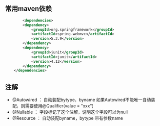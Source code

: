 ## 常用maven依赖
```xml
        <dependencies>
        <dependency>
            <groupId>org.springframework</groupId>
            <artifactId>spring-webmvc</artifactId>
            <version>5.3.9</version>
        </dependency>
        <dependency>
            <groupId>junit</groupId>
            <artifactId>junit</artifactId>
            <version>4.12</version>
        </dependency>
    </dependencies>
```
## 注解
- @Autowired ： 自动装配bytype，byname
    如果Autowired不能唯一自动装配，则需要使用@Qualifier(value = "xxx")
- @Nullable ： 字段标记了这个注解，说明这个字段可以为null
- @Resource ： 自动装配byname，bytype
    带有参数name
